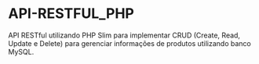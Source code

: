 # API-RESTFUL_PHP
API RESTful utilizando PHP Slim para implementar CRUD (Create, Read, Update e Delete) para gerenciar informações de produtos utilizando banco MySQL.
